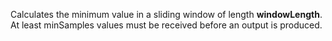 
[comment]: # (TimeSeriesCanvasModule)
Calculates the minimum value in a sliding window of length **windowLength**. At least minSamples values must be received before an output is produced.